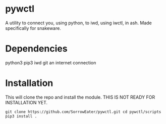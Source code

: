 # pywctl
A utility to connect you, using python, to iwd, using iwctl, in ash. Made specifically for snakeware.

# Dependencies
python3
pip3
iwd
git
an internet connection

# Installation
This will clone the repo and install the module. THIS IS NOT READY FOR INSTALLATION YET.

`git clone https://github.com/SorrowEater/pywctl.git
cd pywctl/scripts
pip3 install .`

